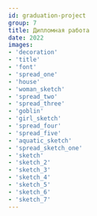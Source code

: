 ```yaml
---
id: graduation-project
group: 7
title: Дипломная работа
date: 2022
images:
- 'decoration'
- 'title'
- 'font'
- 'spread_one'
- 'house'
- 'woman_sketch'
- 'spread_two'
- 'spread_three'
- 'goblin'
- 'girl_sketch'
- 'spread_four'
- 'spread_five'
- 'aquatic_sketch'
- 'spread_sketch_one'
- 'sketch'
- 'sketch_2'
- 'sketch_3'
- 'sketch_4'
- 'sketch_5'
- 'sketch_6'
- 'sketch_7'
---
```

